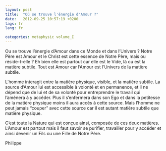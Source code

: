 ```yaml
---
layout: post
title:  "Où se trouve l'énergie d'Amour ?"
date:   2012-09-25 10:57:19 +0200
tags: fr
lang: fr

categories: metaphysic volume_I
---
```

Ou se trouve l’énergie d’Amour dans ce Monde et dans l’Univers ? Notre Père est Amour et le Christ est cette essence de Notre Père, mais ou réside-t-elle ? Eh bien elle est partout car elle est le Vide, là ou est la matière subtile. Tout est Amour car l’Amour est l’Univers de la matière subtile.

L’homme interagit entre la matière physique, visible, et la matière subtile. La source d’Amour lui est accessible à volonté et en permanence, et il ne dépend que de lui et de sa volonté pour entreprendre le travail qui l’amènera à y accéder. Plus il s’enfermera dans son Ego et dans la petitesse de la matière physique moins il aura accès à cette source. Mais l’homme ne peut jamais “couper” avec cette source car il est autant matière subtile que matière physique.

C’est toute la Nature qui est conçue ainsi, composée de ces deux matières. L’Amour est partout mais il faut savoir se purifier, travailler pour y accéder et ainsi devenir un Fils ou une Fille de Notre Père.

Philippe


<!-- 
Ce(tte) œuvre est mise à disposition selon les termes de la Licence Creative Commons Attribution - Pas d’Utilisation Commerciale 4.0 International.
-->